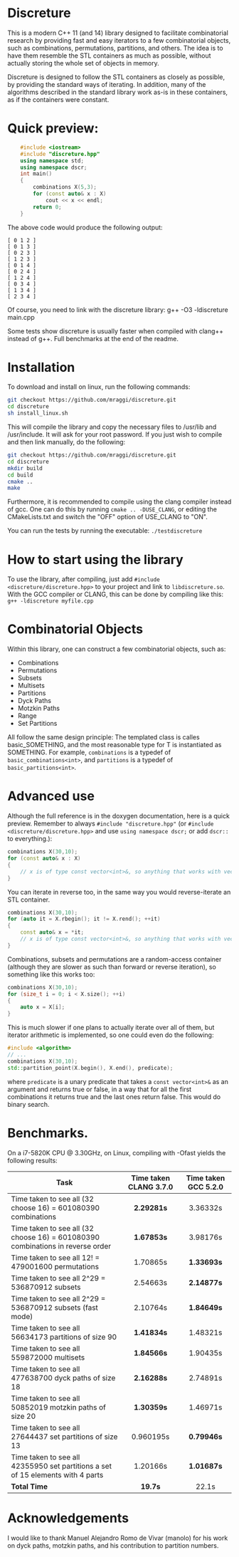 # Discreture

This is a modern C++ 11 (and 14) library designed to facilitate combinatorial research by providing fast and easy iterators to a few combinatorial objects, such as combinations, permutations, partitions, and others. The idea is to have them resemble the STL containers as much as possible, without actually storing the whole set of objects in memory.

Discreture is designed to follow the STL containers as closely as possible, by providing the standard ways of iterating. In addition, many of the algorithms described in the standard <algorithm> library work as-is in these containers, as if the containers were constant.

# Quick preview:

```c++
    #include <iostream>
    #include "discreture.hpp"
    using namespace std;
    using namespace dscr;
    int main()
    {
        combinations X(5,3);
        for (const auto& x : X)
            cout << x << endl;
        return 0;
    }
```
The above code would produce the following output:

    [ 0 1 2 ]
    [ 0 1 3 ]
    [ 0 2 3 ]
    [ 1 2 3 ]
    [ 0 1 4 ]
    [ 0 2 4 ]
    [ 1 2 4 ]
    [ 0 3 4 ]
    [ 1 3 4 ]
    [ 2 3 4 ]

Of course, you need to link with the discreture library:
g++ -O3 -ldiscreture main.cpp

Some tests show discreture is usually faster when compiled with clang++ instead of g++. Full benchmarks at the end of the readme.

# Installation

To download and install on linux, run the following commands:

```sh
git checkout https://github.com/mraggi/discreture.git
cd discreture
sh install_linux.sh
```

This will compile the library and copy the necessary files to /usr/lib and /usr/include. It will ask for your root password. If you just wish to compile and then link manually, do the following:
```sh
git checkout https://github.com/mraggi/discreture.git
cd discreture
mkdir build
cd build
cmake ..
make
```
Furthermore, it is recommended to compile using the clang compiler instead of gcc. One can do this by running `cmake .. -DUSE_CLANG`, or editing the CMakeLists.txt and switch the "OFF" option of USE_CLANG to "ON".

You can run the tests by running the executable: `./testdiscreture`

# How to start using the library
To use the library, after compiling, just add `#include <discreture/discreture.hpp>` to your project and link to `libdiscreture.so`. With the GCC compiler or CLANG, this can be done by compiling like this: `g++ -ldiscreture myfile.cpp`

# Combinatorial Objects

Within this library, one can construct a few combinatorial objects, such as:
  - Combinations
  - Permutations
  - Subsets
  - Multisets
  - Partitions
  - Dyck Paths
  - Motzkin Paths
  - Range
  - Set Partitions

All follow the same design principle: The templated class is calles basic_SOMETHING<class T>, and the most reasonable type for T is instantiated as SOMETHING. For example, `combinations` is a typedef of `basic_combinations<int>`, and `partitions` is a typedef of `basic_partitions<int>`.

# Advanced use

Although the full reference is in the doxygen documentation, here is a quick preview. Remember to always `#include "discreture.hpp"` (or `#include <discreture/discreture.hpp>` and use `using namespace dscr;` or add `dscr::` to everything.):

```c++
combinations X(30,10);
for (const auto& x : X) 
{ 
	// x is of type const vector<int>&, so anything that works with vectors works on x
}
```

You can iterate in reverse too, in the same way you would reverse-iterate an STL container.
```c++
combinations X(30,10);
for (auto it = X.rbegin(); it != X.rend(); ++it) 
{ 
	const auto& x = *it;
	// x is of type const vector<int>&, so anything that works with vectors works on x
}
```

Combinations, subsets and permutations are a random-access container (although they are slower as such than forward or reverse iteration), so something like this works too:
```c++
combinations X(30,10);
for (size_t i = 0; i < X.size(); ++i)
{
	auto x = X[i];
}
```

This is much slower if one plans to actually iterate over all of them, but iterator arithmetic is implemented, so one could even do the following:
```c++
#include <algorithm>
// ...
combinations X(30,10);
std::partition_point(X.begin(), X.end(), predicate);
```
where `predicate` is a unary predicate that takes a `const vector<int>&` as an argument and returns true or false, in a way that for all the first combinations it returns true and the last ones return false. This would do binary search.

# Benchmarks.

On a i7-5820K CPU @ 3.30GHz, on Linux, compiling with -Ofast yields the following results:

| Task | Time taken CLANG 3.7.0 | Time taken GCC 5.2.0 |
| ------------- |:-------------:| :-------------:|
| Time taken to see all (32 choose 16) = 601080390 combinations 					|	 **2.29281s**		|   3.36332s   |
| Time taken to see all (32 choose 16) = 601080390 combinations in reverse order 	|	 **1.67853s**		|   3.98176s   |
| Time taken to see all 12! = 479001600 permutations								|	   1.70865s  		| **1.33693s** |
| Time taken to see all 2^29 = 536870912 subsets 									|	   2.54663s  		| **2.14877s** |
| Time taken to see all 2^29 = 536870912 subsets (fast mode) 						|	   2.10764s  		| **1.84649s** |
| Time taken to see all 56634173 partitions of size 90 								|	 **1.41834s**		|   1.48321s   |
| Time taken to see all 559872000 multisets 										|	 **1.84566s**		|   1.90435s   |
| Time taken to see all 477638700 dyck paths of size 18 							|	 **2.16288s**		|   2.74891s   |
| Time taken to see all 50852019 motzkin paths of size 20 							|	 **1.30359s**		|   1.46971s   |
| Time taken to see all 27644437 set partitions of size 13 							|	   0.960195s  		| **0.79946s** |
| Time taken to see all 42355950 set partitions a set of 15 elements with 4 parts 	|	   1.20166s  		| **1.01687s** |
| **Total Time**																	|	 **19.7s**			|	22.1s	   |

# Acknowledgements
I would like to thank Manuel Alejandro Romo de Vivar (manolo) for his work on dyck paths, motzkin paths, and his contribution to partition numbers.
